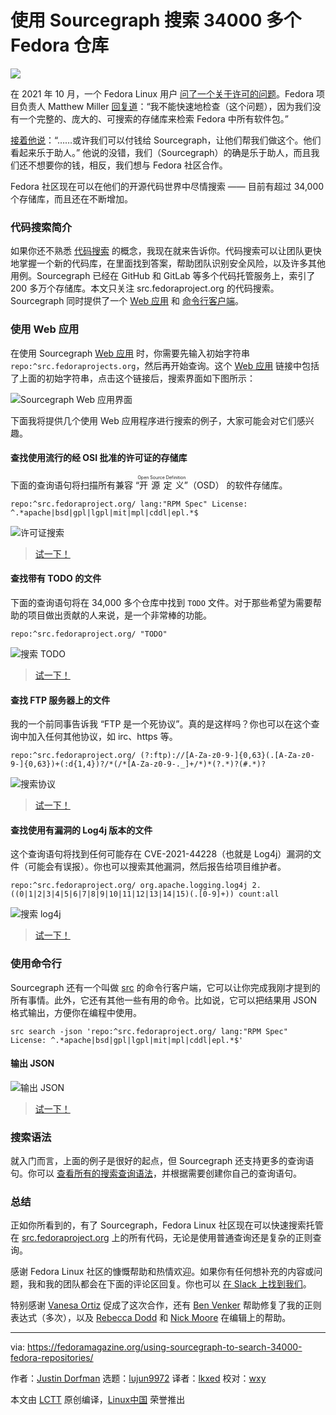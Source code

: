 [#]: subject: "Using Sourcegraph to Search 34,000+ Fedora Repositories"
[#]: via: "https://fedoramagazine.org/using-sourcegraph-to-search-34000-fedora-repositories/"
[#]: author: "Justin Dorfman https://fedoramagazine.org/author/jdorfman/"
[#]: collector: "lujun9972"
[#]: translator: "lkxed"
[#]: reviewer: "wxy"
[#]: publisher: "wxy"
[#]: url: "https://linux.cn/article-14434-1.html"

使用 Sourcegraph 搜索 34000 多个 Fedora 仓库
======

![](https://img.linux.net.cn/data/attachment/album/202204/05/151255yuq9zem6euei5ui5.jpg)

在 2021 年 10 月，一个 Fedora Linux 用户 [问了一个关于许可的问题][4]。Fedora 项目负责人 Matthew Miller [回复道][5]：“我不能快速地检查（这个问题），因为我们没有一个完整的、庞大的、可搜索的存储库来检索 Fedora 中所有软件包。”

[接着他说][6]：“……或许我们可以付钱给 Sourcegraph，让他们帮我们做这个。他们看起来乐于助人。” 他说的没错，我们（Sourcegraph）的确是乐于助人，而且我们还不想要你的钱，相反，我们想与 Fedora 社区合作。

Fedora 社区现在可以在他们的开源代码世界中尽情搜索 —— 目前有超过 34,000 个存储库，而且还在不断增加。

### 代码搜索简介

如果你还不熟悉 [代码搜索][7] 的概念，我现在就来告诉你。代码搜索可以让团队更快地掌握一个新的代码库，在里面找到答案，帮助团队识别安全风险，以及许多其他用例。Sourcegraph 已经在 GitHub 和 GitLab 等多个代码托管服务上，索引了 200 多万个存储库。本文只关注 src.fedoraproject.org 的代码搜索。Sourcegraph 同时提供了一个 [Web 应用][8] 和 [命令行客户端][9]。

### 使用 Web 应用

在使用 Sourcegraph [Web 应用][8] 时，你需要先输入初始字符串 `repo:^src.fedoraprojects.org`，然后再开始查询。这个 [Web 应用][8] 链接中包括了上面的初始字符串，点击这个链接后，搜索界面如下图所示：

![Sourcegraph Web 应用界面][10]

下面我将提供几个使用 Web 应用程序进行搜索的例子，大家可能会对它们感兴趣。

#### 查找使用流行的经 OSI 批准的许可证的存储库 

下面的查询语句将扫描所有兼容 “<ruby>开源定义<rt>Open Source Definition</rt></ruby>”（OSD） 的软件存储库。

```
repo:^src.fedoraproject.org/ lang:"RPM Spec" License: ^.*apache|bsd|gpl|lgpl|mit|mpl|cddl|epl.*$
```

![许可证搜索][11]

> [试一下！][12]

#### 查找带有 TODO 的文件

下面的查询语句将在 34,000 多个仓库中找到 `TODO` 文件。对于那些希望为需要帮助的项目做出贡献的人来说，是一个非常棒的功能。

```
repo:^src.fedoraproject.org/ "TODO"
```

![搜索 TODO][13]

> [试一下！][14]

#### 查找 FTP 服务器上的文件

我的一个前同事告诉我 “FTP 是一个死协议”。真的是这样吗？你也可以在这个查询中加入任何其他协议，如 irc、https 等。

```
repo:^src.fedoraproject.org/ (?:ftp)://[A-Za-z0-9-]{0,63}(.[A-Za-z0-9-]{0,63})+(:d{1,4})?/*(/*[A-Za-z0-9-._]+/*)*(?.*)?(#.*)?
```

![搜索协议][15]

> [试一下！][16]

#### 查找使用有漏洞的 Log4j 版本的文件

这个查询语句将找到任何可能存在 CVE-2021-44228（也就是 Log4j）漏洞的文件（可能会有误报）。你也可以搜索其他漏洞，然后报告给项目维护者。

```
repo:^src.fedoraproject.org/ org.apache.logging.log4j 2.((0|1|2|3|4|5|6|7|8|9|10|11|12|13|14|15)(.[0-9]+)) count:all
```

![搜索 log4j][17]

> [试一下！][18]

### 使用命令行

Sourcegraph 还有一个叫做 [src][19] 的命令行客户端，它可以让你完成我刚才提到的所有事情。此外，它还有其他一些有用的命令。比如说，它可以把结果用 JSON 格式输出，方便你在编程中使用。

```
src search -json 'repo:^src.fedoraproject.org/ lang:"RPM Spec" License: ^.*apache|bsd|gpl|lgpl|mit|mpl|cddl|epl.*$'
```

#### 输出 JSON

![输出 JSON][20]

> [试一下！][21]

### 搜索语法

就入门而言，上面的例子是很好的起点，但 Sourcegraph 还支持更多的查询语句。你可以 [查看所有的搜索查询语法][22]，并根据需要创建你自己的查询语句。

### 总结

正如你所看到的，有了 Sourcegraph，Fedora Linux 社区现在可以快速搜索托管在 [src.fedoraproject.org][23] 上的所有代码，无论是使用普通查询还是复杂的正则查询。

感谢 Fedora Linux 社区的慷慨帮助和热情欢迎。如果你有任何想补充的内容或问题，我和我的团队都会在下面的评论区回复。你也可以 [在 Slack 上找到我们][24]。

特别感谢 [Vanesa Ortiz][25] 促成了这次合作，还有 [Ben Venker][27] 帮助修复了我的正则表达式（多次），以及 [Rebecca Dodd][28] 和 [Nick Moore][29] 在编辑上的帮助。

--------------------------------------------------------------------------------

via: https://fedoramagazine.org/using-sourcegraph-to-search-34000-fedora-repositories/

作者：[Justin Dorfman][a]
选题：[lujun9972][b]
译者：[lkxed](https://github.com/lkxed)
校对：[wxy](https://github.com/wxy)

本文由 [LCTT](https://github.com/LCTT/TranslateProject) 原创编译，[Linux中国](https://linux.cn/) 荣誉推出

[a]: https://fedoramagazine.org/author/jdorfman/
[b]: https://github.com/lujun9972
[1]: https://fedoramagazine.org/wp-content/uploads/2022/03/sourcegraph-816x345.jpg
[2]: https://unsplash.com/@markuswinkler?utm_source=unsplash&utm_medium=referral&utm_content=creditCopyText
[3]: https://unsplash.com/s/photos/magnifying-glass?utm_source=unsplash&utm_medium=referral&utm_content=creditCopyText
[4]: https://lists.fedoraproject.org/archives/list/legal@lists.fedoraproject.org/thread/CBCJHOSP36YXQKCVGWVL5MXU64LZ6NZA/
[5]: https://lists.fedoraproject.org/archives/list/legal@lists.fedoraproject.org/message/LTIQS2PX33FSCEIAPJS62UZXVPDT5JPB/
[6]: https://lists.fedoraproject.org/archives/list/legal@lists.fedoraproject.org/message/5GEPBSRGUK5E2FLW4MQBVP6DI65XP2LQ/
[7]: https://codesearchguide.org/
[8]: https://sourcegraph.com/search?q=context:global+repo:%5Esrc.fedoraproject.org/&patternType=regexp
[9]: https://docs.sourcegraph.com/cli/quickstart
[10]: https://fedoramagazine.org/wp-content/uploads/2022/03/Image-2022-03-28-at-1.41.54-PM-1024x335.png
[11]: https://fedoramagazine.org/wp-content/uploads/2022/03/license-1024x513.png
[12]: https://sourcegraph.com/search?q=context:global+repo:%5Esrc.fedoraproject.org/+lang:%22RPM+Spec%22+License:+%5E.*apache%7Cbsd%7Cgpl%7Clgpl%7Cmit%7Cmpl%7Ccddl%7Cepl.*%24&patternType=regexp
[13]: https://fedoramagazine.org/wp-content/uploads/2022/03/todo-1024x605.png
[14]: https://sourcegraph.com/search?q=context:global+repo:%5Esrc.fedoraproject.org/+%22TODO%22&patternType=regexp&case=yes
[15]: https://fedoramagazine.org/wp-content/uploads/2022/03/protocol-1024x457.png
[16]: https://sourcegraph.com/search?q=context:global+repo:%5Esrc.fedoraproject.org/+%28%3F:ftp%29:%5C/%5C/%5BA-Za-z0-9%5C-%5D%7B0%2C63%7D%28%5C.%5BA-Za-z0-9%5C-%5D%7B0%2C63%7D%29%2B%28:%5Cd%7B1%2C4%7D%29%3F%5C/*%28%5C/*%5BA-Za-z0-9%5C-._%5D%2B%5C/*%29*%28%5C%3F.*%29%3F%28%23.*%29%3F&patternType=regexp
[17]: https://fedoramagazine.org/wp-content/uploads/2022/03/log4j-1024x295.png
[18]: https://sourcegraph.com/search?q=context:global+repo:%5Esrc.fedoraproject.org/+org%5C.apache%5C.logging%5C.log4j+2.%28%280%7C1%7C2%7C3%7C4%7C5%7C6%7C7%7C8%7C9%7C10%7C11%7C12%7C13%7C14%7C15%29%28%5C.%5B0-9%5D%2B%29%29+count:all&patternType=regexp
[19]: https://github.com/sourcegraph/src-cli#readme
[20]: https://fedoramagazine.org/wp-content/uploads/2022/03/Image-2022-03-22-at-9.46.26-AM-1024x521.png
[21]: https://sourcegraph.com/notebooks/Tm90ZWJvb2s6MzQ2
[22]: https://docs.sourcegraph.com/code_search/reference/queries
[23]: https://src.fedoraproject.org/
[24]: https://srcgr.ph/wp-join-community-space
[25]: https://twitter.com/vanesacodes
[26]: https://discussion.fedoraproject.org/t/fedora-sourcegraph-marketing-community-collaboration/36151
[27]: https://handbook.sourcegraph.com/team/#ben-venker
[28]: https://handbook.sourcegraph.com/team/#rebecca-dodd
[29]: https://twitter.com/nickwritesit
